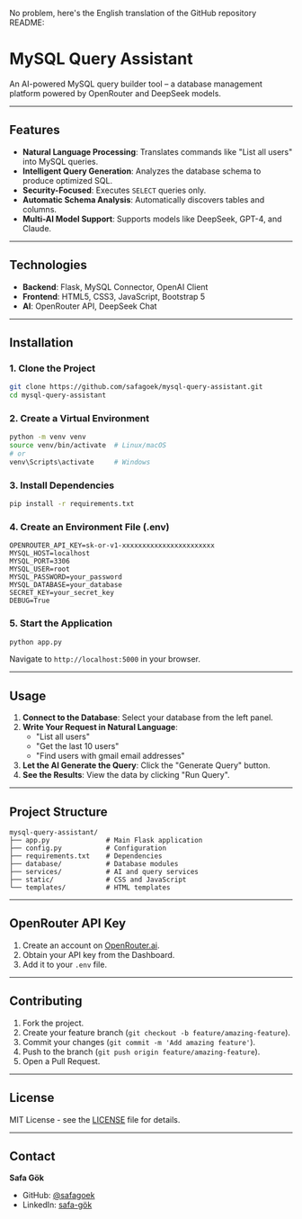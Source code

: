 No problem, here's the English translation of the GitHub repository README:

# MySQL Query Assistant

An AI-powered MySQL query builder tool – a database management platform powered by OpenRouter and DeepSeek models.

-----

## Features

  * **Natural Language Processing**: Translates commands like "List all users" into MySQL queries.
  * **Intelligent Query Generation**: Analyzes the database schema to produce optimized SQL.
  * **Security-Focused**: Executes `SELECT` queries only.
  * **Automatic Schema Analysis**: Automatically discovers tables and columns.
  * **Multi-AI Model Support**: Supports models like DeepSeek, GPT-4, and Claude.

-----

## Technologies

  * **Backend**: Flask, MySQL Connector, OpenAI Client
  * **Frontend**: HTML5, CSS3, JavaScript, Bootstrap 5
  * **AI**: OpenRouter API, DeepSeek Chat

-----

## Installation

### 1\. Clone the Project

```bash
git clone https://github.com/safagoek/mysql-query-assistant.git
cd mysql-query-assistant
```

### 2\. Create a Virtual Environment

```bash
python -m venv venv
source venv/bin/activate  # Linux/macOS
# or
venv\Scripts\activate     # Windows
```

### 3\. Install Dependencies

```bash
pip install -r requirements.txt
```

### 4\. Create an Environment File (.env)

```env
OPENROUTER_API_KEY=sk-or-v1-xxxxxxxxxxxxxxxxxxxxxxx
MYSQL_HOST=localhost
MYSQL_PORT=3306
MYSQL_USER=root
MYSQL_PASSWORD=your_password
MYSQL_DATABASE=your_database
SECRET_KEY=your_secret_key
DEBUG=True
```

### 5\. Start the Application

```bash
python app.py
```

Navigate to `http://localhost:5000` in your browser.

-----

## Usage

1.  **Connect to the Database**: Select your database from the left panel.
2.  **Write Your Request in Natural Language**:
      * "List all users"
      * "Get the last 10 users"
      * "Find users with gmail email addresses"
3.  **Let the AI Generate the Query**: Click the "Generate Query" button.
4.  **See the Results**: View the data by clicking "Run Query".

-----

## Project Structure

```
mysql-query-assistant/
├── app.py              # Main Flask application
├── config.py           # Configuration
├── requirements.txt    # Dependencies
├── database/           # Database modules
├── services/           # AI and query services
├── static/             # CSS and JavaScript
└── templates/          # HTML templates
```

-----

## OpenRouter API Key

1.  Create an account on [OpenRouter.ai](https://openrouter.ai).
2.  Obtain your API key from the Dashboard.
3.  Add it to your `.env` file.

-----

## Contributing

1.  Fork the project.
2.  Create your feature branch (`git checkout -b feature/amazing-feature`).
3.  Commit your changes (`git commit -m 'Add amazing feature'`).
4.  Push to the branch (`git push origin feature/amazing-feature`).
5.  Open a Pull Request.

-----

## License

MIT License - see the [LICENSE](https://www.google.com/search?q=LICENSE) file for details.

-----

## Contact

**Safa Gök**

  * GitHub: [@safagoek](https://github.com/safagoek)
  * LinkedIn: [safa-gök](https://www.linkedin.com/in/safa-g%C3%B6k/)

